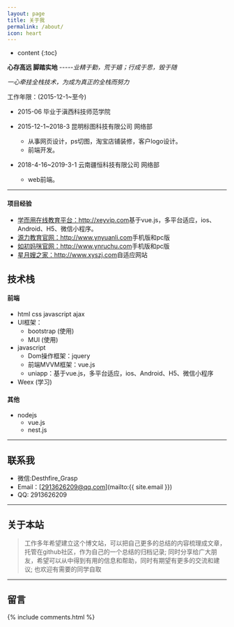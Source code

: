 ```yaml
---
layout: page
title: 关于我
permalink: /about/
icon: heart
---
```


* content
{:toc}

**心存高远 脚踏实地**
*-----业精于勤，荒于嬉；行成于思，毁于随*

*一心牵挂全栈技术，为成为真正的全栈而努力*

工作年限：(2015-12-1~至今)

* 2015-06 毕业于滇西科技师范学院

* 2015-12-1~2018-3 昆明标图科技有限公司 网络部
    * 从事网页设计，ps切图，淘宝店铺装修，客户logo设计。
    * 前端开发。
* 2018-4-16~2019-3-1 云南疆恒科技有限公司 网络部
    * web前端。

---

#### 项目经验

* <a href="http://xeyvip.com" target="_blank">学而用在线教育平台：http://xeyvip.com</a>基于vue.js，多平台适应，ios、Android、H5、微信小程序。
* <a href="http://www.ynyuanli.com" target="_blank">源力教育官网：http://www.ynyuanli.com</a>手机版和pc版
* <a href="http://www.ynruchu.com" target="_blank">如初妈咪官网：http://www.ynruchu.com</a>手机版和pc版
* <a href="http://www.xyszj.com" target="_blank">星月嫂之家：http://www.xyszj.com</a>自适应网站




## 技术栈

#### 前端

* html css javascript ajax
* UI框架：
    * bootstrap (使用)
    * MUI (使用)
* javascript
    * Dom操作框架：jquery
    * 前端MVVM框架：vue.js 
    * uniapp：基于vue.js，多平台适应，ios、Android、H5、微信小程序 
* Weex (学习)

#### 其他

* nodejs
    * vue.js
    * nest.js
    

---

## 联系我

* 微信:Desthfire_Grasp
* Email：[2913626209@qq.com](mailto:{{ site.email }})
* QQ: 2913626209

---

## 关于本站

> 工作多年希望建立这个博文站，可以把自己更多的总结的内容梳理成文章，托管在github社区，作为自己的一个总结的归档记录;
> 同时分享给广大朋友，希望可以从中得到有用的信息和帮助，同时有期望有更多的交流和建议;
> 也欢迎有需要的同学自取

---

## 留言

{% include comments.html %}
